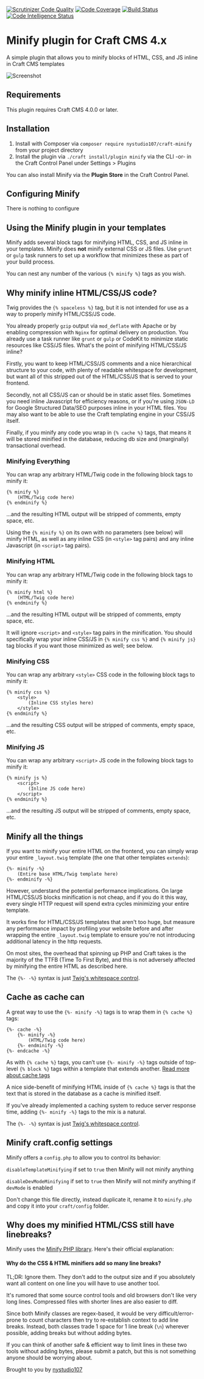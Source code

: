 [![Scrutinizer Code Quality](https://scrutinizer-ci.com/g/nystudio107/craft-minify/badges/quality-score.png?b=v4)](https://scrutinizer-ci.com/g/nystudio107/craft-minify/?branch=v4) [![Code Coverage](https://scrutinizer-ci.com/g/nystudio107/craft-minify/badges/coverage.png?b=v4)](https://scrutinizer-ci.com/g/nystudio107/craft-minify/?branch=v4) [![Build Status](https://scrutinizer-ci.com/g/nystudio107/craft-minify/badges/build.png?b=v4)](https://scrutinizer-ci.com/g/nystudio107/craft-minify/build-status/v4) [![Code Intelligence Status](https://scrutinizer-ci.com/g/nystudio107/craft-minify/badges/code-intelligence.svg?b=v4)](https://scrutinizer-ci.com/code-intelligence)

# Minify plugin for Craft CMS 4.x

A simple plugin that allows you to minify blocks of HTML, CSS, and JS inline in Craft CMS templates

![Screenshot](./resources/img/plugin-logo.png)

## Requirements

This plugin requires Craft CMS 4.0.0 or later.

## Installation

1. Install with Composer via `composer require nystudio107/craft-minify` from your project directory
2. Install the plugin via `./craft install/plugin minify` via the CLI -or- in the Craft Control Panel under Settings > Plugins

You can also install Minify via the **Plugin Store** in the Craft Control Panel.

## Configuring Minify

There is nothing to configure

## Using the Minify plugin in your templates

Minify adds several block tags for minifying HTML, CSS, and JS inline in your templates.  Minify does **not** minify external CSS or JS files.  Use `grunt` or `gulp` task runners to set up a workflow that minimizes these as part of your build process.

You can nest any number of the various `{% minify %}` tags as you wish.

## Why minify inline HTML/CSS/JS code?

Twig provides the `{% spaceless %}` tag, but it is not intended for use as a way to properly minify HTML/CSS/JS code.

You already properly `gzip` output via `mod_deflate` with Apache or by enabling compression with `Nginx` for optimal delivery on production.  You already use a task runner like `grunt` or `gulp` or CodeKit to minimize static resources like CSS/JS files.  What's the point of minifying HTML/CSS/JS inline?

Firstly, you want to keep HTML/CSS/JS comments and a nice hierarchical structure to your code, with plenty of readable whitespace for development, but want all of this stripped out of the HTML/CSS/JS that is served to your frontend.

Secondly, not all CSS/JS can or should be in static asset files.  Sometimes you need inline Javascript for efficiency reasons, or if you're using `JSON-LD` for Google Structured Data/SEO purposes inline in your HTML files.  You may also want to be able to use the Craft templating engine in your CSS/JS itself.

Finally, if you minify any code you wrap in `{% cache %}` tags, that means it will be stored minified in the database, reducing db size and (marginally) transactional overhead.

### Minifying Everything

You can wrap any arbitrary HTML/Twig code in the following block tags to minify it:

```twig
{% minify %}
    (HTML/Twig code here)
{% endminify %}
```

...and the resulting HTML output will be stripped of comments, empty space, etc.

Using the `{% minify %}` on its own with no parameters (see below) will minify HTML, as well as any inline CSS (in `<style>` tag pairs) and any inline Javascript (in `<script>` tag pairs).

### Minifying HTML

You can wrap any arbitrary HTML/Twig code in the following block tags to minify it:

```twig
{% minify html %}
    (HTML/Twig code here)
{% endminify %}
```

...and the resulting HTML output will be stripped of comments, empty space, etc.

It will ignore `<script>` and `<style>` tag pairs in the minification.  You should specifically wrap your inline CSS/JS in `{% minify css %}` and `{% minify js}` tag blocks if you want those minimized as well; see below.

### Minifying CSS

You can wrap any arbitrary `<style>` CSS code in the following block tags to minify it:

```twig
{% minify css %}
    <style>
        (Inline CSS styles here)
    </style>
{% endminify %}
```

...and the resulting CSS output will be stripped of comments, empty space, etc.

### Minifying JS

You can wrap any arbitrary `<script>` JS code in the following block tags to minify it:

```twig
{% minify js %}
    <script>
        (Inline JS code here)
    </script>
{% endminify %}
```

...and the resulting JS output will be stripped of comments, empty space, etc.

## Minify all the things

If you want to minify your entire HTML on the frontend, you can simply wrap your entire `_layout.twig` template (the one that other templates `extends`):

```twig
{%- minify -%}
    (Entire base HTML/Twig template here)
{%- endminify -%}
```

However, understand the potential performance implications.  On large HTML/CSS/JS blocks minification is not cheap, and if you do it this way, every single HTTP request will spend extra cycles minimizing your entire template.

It works fine for HTML/CSS/JS templates that aren't too huge, but measure any performance impact by profiling your website before and after wrapping the entire `_layout.twig` template to ensure you're not introducing additional latency in the http requests.

On most sites, the overhead that spinning up PHP and Craft takes is the majority of the TTFB (Time To First Byte), and this is not adversely affected by minifying the entire HTML as described here.

The `{%- -%}` syntax is just [Twig's whitespace control](https://twig.symfony.com/doc/2.x/templates.html#templates-whitespace-control).

## Cache as cache can

A great way to use the `{%- minify -%}` tags is to wrap them in `{% cache %}` tags:

```twig
{%- cache -%}
    {%- minify -%}
        (HTML/Twig code here)
    {%- endminify -%}
{%- endcache -%}
```

As with `{% cache %}` tags, you can’t use `{%- minify -%}` tags outside of top-level `{% block %}` tags within a template that extends another.  [Read more about cache tags](https://docs.craftcms.com/v3/dev/tags/cache.html)

A nice side-benefit of minifying HTML inside of `{% cache %}` tags is that the text that is stored in the database as a cache is minified itself.

If you've already implemented a caching system to reduce server response time, adding `{%- minify -%}` tags to the mix is a natural.

The `{%- -%}` syntax is just [Twig's whitespace control](https://twig.symfony.com/doc/2.x/templates.html#templates-whitespace-control).

## Minify craft.config settings

Minify offers a `config.php` to allow you to control its behavior:

`disableTemplateMinifying` if set to `true` then Minify will not minify anything

`disableDevModeMinifying` if set to `true` then Minify will not minify anything if `devMode` is enabled

Don't change this file directly, instead duplicate it, rename it to `minify.php` and copy it into your `craft/config` folder.

## Why does my minified HTML/CSS still have linebreaks?

Minify uses the [Minify PHP library](https://github.com/mrclay/minify).  Here's their official explanation:

#### Why do the CSS & HTML minifiers add so many line breaks?

TL;DR: Ignore them. They don't add to the output size and if you absolutely want all content on one line you will have to use another tool.

It's rumored that some source control tools and old browsers don't like very long lines. Compressed files with shorter lines are also easier to diff.

Since both Minify classes are regex-based, it would be very difficult/error-prone to count characters then try to re-establish context to add line breaks. Instead, both classes trade 1 space for 1 line break (`\n`) wherever possible, adding breaks but without adding bytes.

If you can think of another safe & efficient way to limit lines in these two tools without adding bytes, please submit a patch, but this is not something anyone should be worrying about.

Brought to you by [nystudio107](https://nystudio107.com/)
